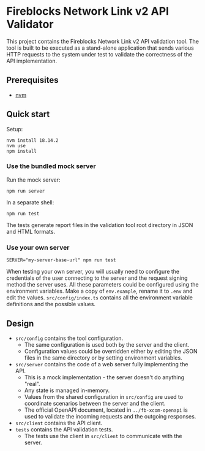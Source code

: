 # Fireblocks Network Link v2 API Validator

This project contains the Fireblocks Network Link v2 API validation tool.
The tool is built to be executed as a stand-alone application that sends various 
HTTP requests to the system under test to validate the correctness of the API
implementation.

## Prerequisites

- [nvm](https://github.com/nvm-sh/nvm)


## Quick start

Setup:

```shell
nvm install 18.14.2
nvm use
npm install
```


### Use the bundled mock server

Run the mock server:

```shell
npm run server
```

In a separate shell:

```shell
npm run test
```

The tests generate report files in the validation tool root directory in JSON and HTML formats.

### Use your own server

```shell
SERVER="my-server-base-url" npm run test
```

When testing your own server, you will usually need to configure the credentials of the user
connecting to the server and the request signing method the server uses. All these parameters
could be configured using the environment variables. Make a copy of `env.example`, rename it
to `.env` and edit the values. `src/config/index.ts` contains all the environment variable
definitions and the possible values.


## Design

- `src/config` contains the tool configuration.
  - The same configuration is used both by the server and the client.
  - Configuration values could be overridden either by editing the JSON files
    in the same directory or by setting environment variables.
- `src/server` contains the code of a web server fully implementing the API.
  - This is a mock implementation - the server doesn't do anything "real".
  - Any state is managed in-memory.
  - Values from the shared configuration in `src/config` are used to coordinate
    scenarios between the server and the client.
  - The official OpenAPI document, located in `../fb-xcom-openapi` is used to
    validate the incoming requests and the outgoing responses.
- `src/client` contains the API client.
- `tests` contains the API validation tests.
  - The tests use the client in `src/client` to communicate with the server.